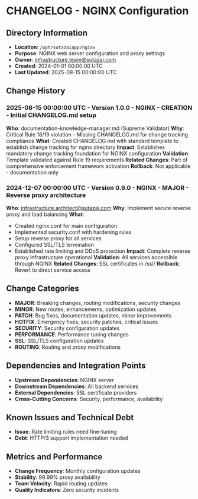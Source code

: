 # CHANGELOG - NGINX Configuration

## Directory Information
- **Location**: `/opt/sutazaiapp/nginx`
- **Purpose**: NGINX web server configuration and proxy settings
- **Owner**: infrastructure.team@sutazai.com
- **Created**: 2024-01-01 00:00:00 UTC
- **Last Updated**: 2025-08-15 00:00:00 UTC

## Change History

### 2025-08-15 00:00:00 UTC - Version 1.0.0 - NGINX - CREATION - Initial CHANGELOG.md setup
**Who**: documentation-knowledge-manager.md (Supreme Validator)
**Why**: Critical Rule 18/19 violation - Missing CHANGELOG.md for change tracking compliance
**What**: Created CHANGELOG.md with standard template to establish change tracking for nginx directory
**Impact**: Establishes mandatory change tracking foundation for NGINX configuration
**Validation**: Template validated against Rule 19 requirements
**Related Changes**: Part of comprehensive enforcement framework activation
**Rollback**: Not applicable - documentation only

### 2024-12-07 00:00:00 UTC - Version 0.9.0 - NGINX - MAJOR - Reverse proxy architecture
**Who**: infrastructure.architect@sutazai.com
**Why**: Implement secure reverse proxy and load balancing
**What**: 
- Created nginx.conf for main configuration
- Implemented security.conf with hardening rules
- Setup reverse proxy for all services
- Configured SSL/TLS termination
- Established rate limiting and DDoS protection
**Impact**: Complete reverse proxy infrastructure operational
**Validation**: All services accessible through NGINX
**Related Changes**: SSL certificates in /ssl/
**Rollback**: Revert to direct service access

## Change Categories
- **MAJOR**: Breaking changes, routing modifications, security changes
- **MINOR**: New routes, enhancements, optimization updates
- **PATCH**: Bug fixes, documentation updates, minor improvements
- **HOTFIX**: Emergency fixes, security patches, critical issues
- **SECURITY**: Security configuration updates
- **PERFORMANCE**: Performance tuning changes
- **SSL**: SSL/TLS configuration updates
- **ROUTING**: Routing and proxy modifications

## Dependencies and Integration Points
- **Upstream Dependencies**: NGINX server
- **Downstream Dependencies**: All backend services
- **External Dependencies**: SSL certificate providers
- **Cross-Cutting Concerns**: Security, performance, availability

## Known Issues and Technical Debt
- **Issue**: Rate limiting rules need fine-tuning
- **Debt**: HTTP/3 support implementation needed

## Metrics and Performance
- **Change Frequency**: Monthly configuration updates
- **Stability**: 99.99% proxy availability
- **Team Velocity**: Rapid routing updates
- **Quality Indicators**: Zero security incidents